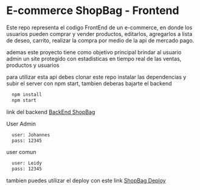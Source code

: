 # E-commerce ShopBag - Frontend

Este repo representa el codigo FrontEnd de un e-commerce, en donde los usuarios pueden comprar y vender productos, editarlos, agregarlos a lista de deseo, 
carrito, realizar la compra por medio de la api de mercado pago. 

ademas este proyecto tiene como objetivo principal brindar al usuario admin un site protegido con estadisticas en tiempo real de las ventas, productos y usuarios

para utilizar esta api debes clonar este repo instalar las dependencias y subir el server con npm start, tambien deberas bajarte el backend

```bash
  npm install
  npm start
```

link del backend <a href="https://github.com/M0n00s/Backend-G-10">BackEnd ShopBag</a>

User Admin 
```bash
  user: Johannes
  pass: 12345
```

user comun
```bash
  user: Leidy
  pass: 12345
```

tambien puedes utilizar el deploy con este link <a href="https://frontend-g-10.vercel.app/">ShopBag Deploy</a>
